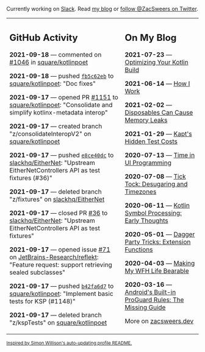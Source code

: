 Currently working on [Slack](https://slack.com/). Read [my blog](https://zacsweers.dev/) or [follow @ZacSweers on Twitter](https://twitter.com/ZacSweers).

<table><tr><td valign="top" width="60%">

## GitHub Activity
<!-- githubActivity starts -->
**2021-09-18** — commented on [#1046](https://github.com/square/kotlinpoet/issues/1046#issuecomment-922330337) in [square/kotlinpoet](https://api.github.com/repos/square/kotlinpoet)

**2021-09-18** — pushed [`fb5c62eb`](https://github.com/square/kotlinpoet/commit/fb5c62ebf516764465dc0b8ec53e23f636c0bf13) to [square/kotlinpoet](https://api.github.com/repos/square/kotlinpoet): "Doc fixes"

**2021-09-17** — opened PR [#1151](https://api.github.com/repos/square/kotlinpoet/pulls/1151) to [square/kotlinpoet](https://api.github.com/repos/square/kotlinpoet): "Consolidate and simplify kotlinx-metadata interop"

**2021-09-17** — created branch "z/consolidateInteropV2" on [square/kotlinpoet](https://api.github.com/repos/square/kotlinpoet)

**2021-09-17** — pushed [`e8ce40dc`](https://github.com/slackhq/EitherNet/commit/e8ce40dcddd4d6705041305426be888af11d5abd) to [slackhq/EitherNet](https://api.github.com/repos/slackhq/EitherNet): "Upstream EitherNetControllers API as test fixtures (#36)"

**2021-09-17** — deleted branch "z/fixtures" on [slackhq/EitherNet](https://api.github.com/repos/slackhq/EitherNet)

**2021-09-17** — closed PR [#36](https://api.github.com/repos/slackhq/EitherNet/pulls/36) to [slackhq/EitherNet](https://api.github.com/repos/slackhq/EitherNet): "Upstream EitherNetControllers API as test fixtures"

**2021-09-17** — opened issue [#71](https://api.github.com/repos/JetBrains-Research/reflekt/issues/71) on [JetBrains-Research/reflekt](https://api.github.com/repos/JetBrains-Research/reflekt): "Feature request: support retrieving sealed subclasses"

**2021-09-17** — pushed [`b42fa6d7`](https://github.com/square/kotlinpoet/commit/b42fa6d75656881fc6975e455e9d7498319f3858) to [square/kotlinpoet](https://api.github.com/repos/square/kotlinpoet): "Implement basic tests for KSP (#1148)"

**2021-09-17** — deleted branch "z/kspTests" on [square/kotlinpoet](https://api.github.com/repos/square/kotlinpoet)
<!-- githubActivity ends -->
</td><td valign="top" width="40%">

## On My Blog
<!-- blog starts -->
**2021-07-23** — [Optimizing Your Kotlin Build](https://www.zacsweers.dev/optimizing-your-kotlin-build/)

**2021-06-14** — [How I Work](https://www.zacsweers.dev/how-i-work/)

**2021-02-02** — [Disposables Can Cause Memory Leaks](https://www.zacsweers.dev/disposables-can-cause-memory-leaks/)

**2021-01-29** — [Kapt's Hidden Test Costs](https://www.zacsweers.dev/kapts-hidden-test-costs/)

**2020-07-13** — [Time in UI Programming](https://www.zacsweers.dev/time-in-ui/)

**2020-07-08** — [Tick Tock: Desugaring and Timezones](https://www.zacsweers.dev/ticktock-desugaring-timezones/)

**2020-06-11** — [Kotlin Symbol Processing: Early Thoughts](https://www.zacsweers.dev/kotlin-symbol-processor-early-thoughts/)

**2020-05-01** — [Dagger Party Tricks: Extension Functions](https://www.zacsweers.dev/dagger-party-tricks-extension-functions/)

**2020-04-03** — [Making My WFH Life Bearable](https://www.zacsweers.dev/making-wfh-life-bearable/)

**2020-03-16** — [Android's Built-in ProGuard Rules: The Missing Guide](https://www.zacsweers.dev/android-proguard-rules/)
<!-- blog ends -->
More on [zacsweers.dev](https://zacsweers.dev/)
</td></tr></table>

<sub><a href="https://simonwillison.net/2020/Jul/10/self-updating-profile-readme/">Inspired by Simon Willison's auto-updating profile README.</a></sub>